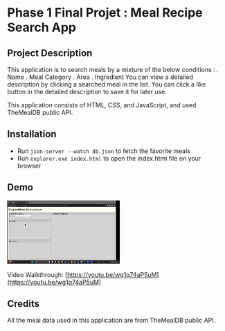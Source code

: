 # Phase 1 Final Projet : Meal Recipe Search App

## Project Description
This application is to search meals by a mixture of the below conditions : 
 . Name
 . Meal Category
 . Area
 . Ingredient
You can view a detailed description by clicking a searched meal in the list.
You can click a like button in the detailed description to save it for later use.

This application consists of HTML, CSS, and JavaScript, and used TheMealDB public API.

## Installation
- Run `json-server --watch db.json` to fetch the favorite meals
- Run `explorer.exe index.html` to open the index.html file on your browser

## Demo
![](https://github.com/kjbyun0/phase-1-my-final-project/blob/main/ForREADME.gif)

Video Walkthrough: [https://youtu.be/wg1q74aP5uM](https://youtu.be/wg1q74aP5uM)

## Credits
All the meal data used in this application are from TheMealDB public API.